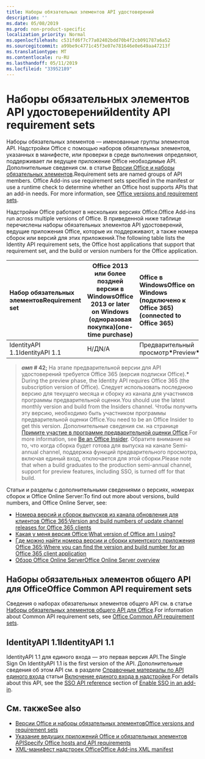 ```yaml
---
title: Наборы обязательных элементов API удостоверений
description: ''
ms.date: 05/08/2019
ms.prod: non-product-specific
localization_priority: Normal
ms.openlocfilehash: c531fd6f7c77a02402bdd70b4f2cb091787a6a52
ms.sourcegitcommit: a99be9c4771c45f3e07e781646e0e649aa47213f
ms.translationtype: MT
ms.contentlocale: ru-RU
ms.lasthandoff: 05/11/2019
ms.locfileid: "33952189"
---
```

# <a name="identity-api-requirement-sets"></a><span data-ttu-id="2e360-102">Наборы обязательных элементов API удостоверений</span><span class="sxs-lookup"><span data-stu-id="2e360-102">Identity API requirement sets</span></span>

<span data-ttu-id="2e360-p101">Наборы обязательных элементов — именованные группы элементов API. Надстройки Office с помощью наборов обязательных элементов, указанных в манифесте, или проверки в среде выполнения определяют, поддерживает ли ведущее приложение Office необходимые API. Дополнительные сведения см. в статье [Версии Office и наборы обязательных элементов](/office/dev/add-ins/develop/office-versions-and-requirement-sets).</span><span class="sxs-lookup"><span data-stu-id="2e360-p101">Requirement sets are named groups of API members. Office Add-ins use requirement sets specified in the manifest or use a runtime check to determine whether an Office host supports APIs that an add-in needs. For more information, see [Office versions and requirement sets](/office/dev/add-ins/develop/office-versions-and-requirement-sets).</span></span>

<span data-ttu-id="2e360-106">Надстройки Office работают в нескольких версиях Office.</span><span class="sxs-lookup"><span data-stu-id="2e360-106">Office Add-ins run across multiple versions of Office.</span></span> <span data-ttu-id="2e360-107">В приведенной ниже таблице перечислены наборы обязательных элементов API удостоверений, ведущие приложения Office, которые их поддерживают, а также номера сборок или версий для этих приложений.</span><span class="sxs-lookup"><span data-stu-id="2e360-107">The following table lists the Identity API requirement sets, the Office host applications that support that requirement set, and the build or version numbers for the Office application.</span></span>

|  <span data-ttu-id="2e360-108">Набор обязательных элементов</span><span class="sxs-lookup"><span data-stu-id="2e360-108">Requirement set</span></span>  | <span data-ttu-id="2e360-109">Office 2013 или более поздней версии в Windows</span><span class="sxs-lookup"><span data-stu-id="2e360-109">Office 2013 or later on Windows</span></span><br><span data-ttu-id="2e360-110">(одноразовая покупка)</span><span class="sxs-lookup"><span data-stu-id="2e360-110">(one-time purchase)</span></span> | <span data-ttu-id="2e360-111">Office в Windows</span><span class="sxs-lookup"><span data-stu-id="2e360-111">Office on Windows</span></span><br><span data-ttu-id="2e360-112">(подключено к Office 365)</span><span class="sxs-lookup"><span data-stu-id="2e360-112">(connected to Office 365)</span></span> |  <span data-ttu-id="2e360-113">Office для iPad</span><span class="sxs-lookup"><span data-stu-id="2e360-113">Office for iPad</span></span><br><span data-ttu-id="2e360-114">(подключено к Office 365)</span><span class="sxs-lookup"><span data-stu-id="2e360-114">(connected to Office 365)</span></span>  |  <span data-ttu-id="2e360-115">Office для Mac</span><span class="sxs-lookup"><span data-stu-id="2e360-115">Office for Mac</span></span><br><span data-ttu-id="2e360-116">(подключено к Office 365)</span><span class="sxs-lookup"><span data-stu-id="2e360-116">(connected to Office 365)</span></span>  | <span data-ttu-id="2e360-117">Office Online</span><span class="sxs-lookup"><span data-stu-id="2e360-117">Office Online</span></span>  | <span data-ttu-id="2e360-118">SharePoint Online</span><span class="sxs-lookup"><span data-stu-id="2e360-118">SharePoint Online</span></span> | <span data-ttu-id="2e360-119">OneDrive.com</span><span class="sxs-lookup"><span data-stu-id="2e360-119">OneDrive.com</span></span> |<span data-ttu-id="2e360-120">Outlook.com и Exchange Online</span><span class="sxs-lookup"><span data-stu-id="2e360-120">Outlook.com & Exchange Online</span></span>|
|:-----|-----|:-----|:-----|:-----|:-----|:-----|:-----|:-----|
| <span data-ttu-id="2e360-121">IdentityAPI 1.1</span><span class="sxs-lookup"><span data-stu-id="2e360-121">IdentityAPI 1.1</span></span>  | <span data-ttu-id="2e360-122">Н/Д</span><span class="sxs-lookup"><span data-stu-id="2e360-122">N/A</span></span> | <span data-ttu-id="2e360-123">Предварительный просмотр<b>\*</b></span><span class="sxs-lookup"><span data-stu-id="2e360-123">Preview<b>\*</b></span></span> | <span data-ttu-id="2e360-124">Скоро</span><span class="sxs-lookup"><span data-stu-id="2e360-124">Coming soon</span></span> | <span data-ttu-id="2e360-125">Предварительный просмотр<b>\*</b></span><span class="sxs-lookup"><span data-stu-id="2e360-125">Preview<b>\*</b></span></span> | <span data-ttu-id="2e360-126">Предварительный просмотр<b>\*</b></span><span class="sxs-lookup"><span data-stu-id="2e360-126">Preview<b>\*</b></span></span> | <span data-ttu-id="2e360-127">Предварительный просмотр<b>\*</b></span><span class="sxs-lookup"><span data-stu-id="2e360-127">Preview<b>\*</b></span></span>| <span data-ttu-id="2e360-128">Скоро</span><span class="sxs-lookup"><span data-stu-id="2e360-128">Coming soon</span></span> | <span data-ttu-id="2e360-129">Скоро</span><span class="sxs-lookup"><span data-stu-id="2e360-129">Coming soon</span></span> |

> <span data-ttu-id="2e360-130">**_амп_ # 42;** На этапе предварительной версии для API удостоверений требуется Office 365 (версия подписки Office).</span><span class="sxs-lookup"><span data-stu-id="2e360-130">**&#42;** During the preview phase, the Identity API requires Office 365 (the subscription version of Office).</span></span> <span data-ttu-id="2e360-131">Следует использовать последнюю версию для текущего месяца и сборку из канала для участников программы предварительной оценки.</span><span class="sxs-lookup"><span data-stu-id="2e360-131">You should use the latest monthly version and build from the Insiders channel.</span></span> <span data-ttu-id="2e360-132">Чтобы получить эту версию, необходимо быть участником программы предварительной оценки Office.</span><span class="sxs-lookup"><span data-stu-id="2e360-132">You need to be an Office Insider to get this version.</span></span> <span data-ttu-id="2e360-133">Дополнительные сведения см. на странице [Примите участие в программе предварительной оценки Office](https://products.office.com/office-insider?tab=tab-1).</span><span class="sxs-lookup"><span data-stu-id="2e360-133">For more information, see [Be an Office Insider](https://products.office.com/office-insider?tab=tab-1).</span></span> <span data-ttu-id="2e360-134">Обратите внимание на то, что когда сборка будет готова для выпуска на канале Semi-annual channel, поддержка функций предварительного просмотра, включая единый вход, отключается для этой сборки.</span><span class="sxs-lookup"><span data-stu-id="2e360-134">Please note that when a build graduates to the production semi-annual channel, support for preview features, including SSO, is turned off for that build.</span></span>

<span data-ttu-id="2e360-135">Статьи и разделы с дополнительными сведениями о версиях, номерах сборок и Office Online Server:</span><span class="sxs-lookup"><span data-stu-id="2e360-135">To find out more about versions, build numbers, and Office Online Server, see:</span></span>

- <span data-ttu-id="2e360-136">[Номера версий и сборок выпусков из канала обновления для клиентов Office 365](https://support.office.com/article/version-and-build-numbers-of-update-channel-releases-ae942449-1fca-4484-898b-a933ea23def7);</span><span class="sxs-lookup"><span data-stu-id="2e360-136">[Version and build numbers of update channel releases for Office 365 clients](https://support.office.com/article/version-and-build-numbers-of-update-channel-releases-ae942449-1fca-4484-898b-a933ea23def7)</span></span>
- <span data-ttu-id="2e360-137">[Какая у меня версия Office](https://support.office.com/article/What-version-of-Office-am-I-using-932788b8-a3ce-44bf-bb09-e334518b8b19);</span><span class="sxs-lookup"><span data-stu-id="2e360-137">[What version of Office am I using?](https://support.office.com/article/What-version-of-Office-am-I-using-932788b8-a3ce-44bf-bb09-e334518b8b19)</span></span>
- <span data-ttu-id="2e360-138">[Где можно найти номера версии и сборки клиентского приложения Office 365](https://support.office.com/article/version-and-build-numbers-of-update-channel-releases-ae942449-1fca-4484-898b-a933ea23def7);</span><span class="sxs-lookup"><span data-stu-id="2e360-138">[Where you can find the version and build number for an Office 365 client application](https://support.office.com/article/version-and-build-numbers-of-update-channel-releases-ae942449-1fca-4484-898b-a933ea23def7)</span></span>
- [<span data-ttu-id="2e360-139">Обзор Office Online Server</span><span class="sxs-lookup"><span data-stu-id="2e360-139">Office Online Server overview</span></span>](/officeonlineserver/office-online-server-overview)

## <a name="office-common-api-requirement-sets"></a><span data-ttu-id="2e360-140">Наборы обязательных элементов общего API для Office</span><span class="sxs-lookup"><span data-stu-id="2e360-140">Office Common API requirement sets</span></span>

<span data-ttu-id="2e360-141">Сведения о наборах обязательных элементов общего API см. в статье [Наборы обязательных элементов общего API для Office](office-add-in-requirement-sets.md).</span><span class="sxs-lookup"><span data-stu-id="2e360-141">For information about Common API requirement sets, see [Office Common API requirement sets](office-add-in-requirement-sets.md).</span></span>

## <a name="identityapi-11"></a><span data-ttu-id="2e360-142">IdentityAPI 1.1</span><span class="sxs-lookup"><span data-stu-id="2e360-142">IdentityAPI 1.1</span></span>

<span data-ttu-id="2e360-143">IdentityAPI 1.1 для единого входа — это первая версия API.</span><span class="sxs-lookup"><span data-stu-id="2e360-143">The Single Sign On IdentityAPI 1.1 is the first version of the API.</span></span> <span data-ttu-id="2e360-144">Дополнительные сведения об этом API см. в разделе [Справочные материалы по API единого входа](/office/dev/add-ins/develop/sso-in-office-add-ins#sso-api-reference) статьи [Включение единого входа в надстройке](/office/dev/add-ins/develop/sso-in-office-add-ins).</span><span class="sxs-lookup"><span data-stu-id="2e360-144">For details about this API, see the [SSO API reference](/office/dev/add-ins/develop/sso-in-office-add-ins#sso-api-reference) section of [Enable SSO in an add-in](/office/dev/add-ins/develop/sso-in-office-add-ins).</span></span>

## <a name="see-also"></a><span data-ttu-id="2e360-145">См. также</span><span class="sxs-lookup"><span data-stu-id="2e360-145">See also</span></span>

- [<span data-ttu-id="2e360-146">Версии Office и наборы обязательных элементов</span><span class="sxs-lookup"><span data-stu-id="2e360-146">Office versions and requirement sets</span></span>](/office/dev/add-ins/develop/office-versions-and-requirement-sets)
- [<span data-ttu-id="2e360-147">Указание ведущих приложений Office и обязательных элементов API</span><span class="sxs-lookup"><span data-stu-id="2e360-147">Specify Office hosts and API requirements</span></span>](/office/dev/add-ins/develop/specify-office-hosts-and-api-requirements)
- [<span data-ttu-id="2e360-148">XML-манифест надстроек Office</span><span class="sxs-lookup"><span data-stu-id="2e360-148">Office Add-ins XML manifest</span></span>](/office/dev/add-ins/develop/add-in-manifests)
